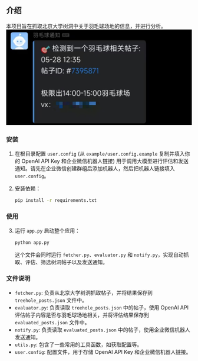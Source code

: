 ## 介绍

本项目旨在抓取北京大学树洞中关于羽毛球场地的信息，并进行分析。
![example](example/example.jpg)


### 安装

1.  在根目录配置 `user.config` (从 `example/user.config.example` 复制并填入你的 OpenAI API Key 和企业微信机器人链接) 用于调用大模型进行评估和发送通知。请先在企业微信创建群组后添加机器人，然后把机器人链接填入 `user.config`。

2.  安装依赖：

    ```bash
    pip install -r requirements.txt
    ```

### 使用

3. 运行 `app.py` 启动整个应用：

    ```bash
    python app.py
    ```

    这个文件会同时运行 `fetcher.py`、`evaluator.py` 和 `notify.py`，实现自动抓取、评估、筛选树洞帖子以及发送通知。

### 文件说明

*   `fetcher.py`: 负责从北京大学树洞抓取帖子，并将结果保存到 `treehole_posts.json` 文件中。
*   `evaluator.py`: 负责读取 `treehole_posts.json` 中的帖子，使用 OpenAI API 评估帖子内容是否与羽毛球场地相关，并将评估结果保存到 `evaluated_posts.json` 文件中。
*   `notify.py`: 负责读取 `evaluated_posts.json` 中的帖子，使用企业微信机器人发送通知。
*   `utils.py`: 包含了一些常用的工具函数，如获取配置等。
*   `user.config`: 配置文件，用于存储 OpenAI API Key 和企业微信机器人链接。
